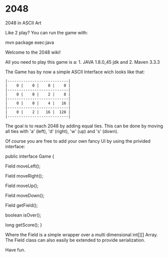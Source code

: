 # 2048
2048 in ASCII Art

Like 2 play? You can run the game with:

mvn package exec:java

Welcome to the 2048 wiki!

All you need to play this game is a: 1. JAVA 1.8.0_45 jdk and 2. Maven 3.3.3

The Game has by now a simple ASCII Interface wich looks like that:

    |---------------------------|
    |    0 |    0 |    0 |    0 |
    |---------------------------|
    |    0 |    0 |    2 |    8 |
    |---------------------------|
    |    0 |    0 |    4 |   16 |
    |---------------------------|
    |    0 |    2 |   16 |  128 |
    |---------------------------|

The goal is to reach 2048 by adding equal ties. 
This can be done by moving all ties with 'a' (left), 'd' (right), 'w' (up) and 's' (down).

Of course you are free to add your own fancy UI by using the privided interface:

public interface Game {

  Field moveLeft();

  Field moveRight();

  Field moveUp();

  Field moveDown();

  Field getField();

  boolean isOver();

  long getScore();
}

Where the Field is a simple wrapper over a multi dimensional int[][] Array. The Field class can also easily be extended to provide serialization.

Have fun.
